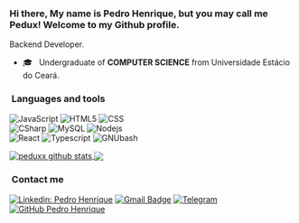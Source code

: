 ### Hi there, My name is Pedro Henrique, but you may call me Pedux! Welcome to my Github profile.

Backend Developer.

- 🎓 &nbsp; Undergraduate of **COMPUTER SCIENCE** from Universidade Estácio do Ceará.

<h3>&nbsp;Languages and tools </h3>

![JavaScript](https://img.shields.io/badge/-JavaScript-333333?style=flat&logo=javascript)
![HTML5](https://img.shields.io/badge/-HTML5-333333?style=flat&logo=HTML5)
![CSS](https://img.shields.io/badge/-CSS-333333?style=flat&logo=CSS3&logoColor=1572B6)<br>
![CSharp](https://img.shields.io/badge/-CSharp-333333?style=flat&logo=c#)
![MySQL](https://img.shields.io/badge/-MySQL-333333?style=flat&logo=mysql)
![Nodejs](https://img.shields.io/badge/-Nodejs-green?style=flat&logo=Node.js)<br>
![React](https://img.shields.io/badge/-React-333333?style=flat&logo=react)
![Typescript](https://img.shields.io/badge/TypeScript-007ACC?style=flat&logo=typescript&logoColor=white)
![GNUbash](https://img.shields.io/badge/Shell_Script-121011?style=flat&logo=gnu-bash&logoColor=white)

<a href="https://github.com/Peduxx">
 <img align="center" src="https://github-readme-stats.vercel.app/api?username=Peduxx&theme=radical" alt="peduxx github stats"/>
</a>
<a href="https://github.com/Peduxx/">
  <img align="center" src="https://github-readme-stats.vercel.app/api/top-langs/?username=Peduxx&hide=html&layout=compact&theme=radical" />
</a>

<h3> &nbsp;Contact me </h3>

[![Linkedin: Pedro Henrique](https://img.shields.io/badge/-LinkedIn-blue?style=flat-square&logo=Linkedin&logoColor=white&link=LINK-DO-SEU-LINKEDIN)](https://www.linkedin.com/in/pedro-henrique-alves-das-neves-8391291a5/)
[![Gmail Badge](https://img.shields.io/badge/-Gmail-FF0000?style=flat-square&logo=Gmail&logoColor=white&link=mailto:SEU-EMAIL)](mailto:phalves944@gmail.com)
[![Telegram](https://img.shields.io/badge/-Telegram-0e76a8?style=flat-square&logo=Telegram&logoColor=white&link=https://t.me/davozard)](https://t.me/Peduxx)
[![GitHub Pedro Henrique](https://img.shields.io/github/followers/Peduxx?label=follow&style=social)](https://github.com/Peduxx/)
